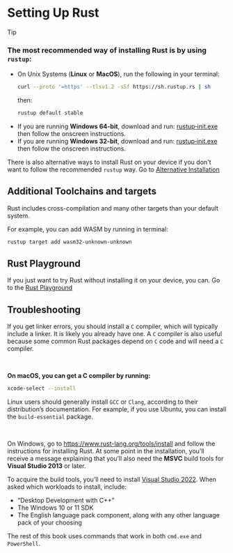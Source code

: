# Setting Up Rust

> [!TIP]
> ### The most recommended way of installing Rust is by using `rustup`:
> - On Unix Systems (**Linux** or **MacOS**), run the following in your terminal: <br>
>   ```bash
>   curl --proto '=https' --tlsv1.2 -sSf https://sh.rustup.rs | sh
>   ```
>   then:
>   ```bash
>   rustup default stable
>   ```
> - If you are running **Windows 64-bit**, download and run: [rustup‑init.exe](https://win.rustup.rs/x86_64) then follow the onscreen instructions.
> - If you are running **Windows 32-bit**, download and run: [rustup‑init.exe](https://win.rustup.rs/i686) then follow the onscreen instructions.

There is also alternative ways to install Rust on your device if you don't want to follow the recommended `rustup` way. Go to [Alternative Installation](https://forge.rust-lang.org/infra/other-installation-methods.html)

## Additional Toolchains and targets

Rust includes cross-compilation and many other targets than your default system.

For example, you can add WASM by running in terminal:
```bash
rustup target add wasm32-unknown-unknown
```
## Rust Playground
If you just want to try Rust without installing it on your device, you can. Go to the [Rust Playground](https://play.rust-lang.org)

## Troubleshooting
If you get linker errors, you should install a `C` compiler, which will typically include a
linker. It is likely you already have one. A `C` compiler is also useful because some common Rust packages depend on 
`C` code and will need a `C` compiler.

<br>

**On macOS, you can get a C compiler by running:**

```zsh
xcode-select --install
```

Linux users should generally install `GCC` or `Clang`, according to their
distribution’s documentation. For example, if you use Ubuntu, you can install
the `build-essential` package.

<br>

On Windows, go to https://www.rust-lang.org/tools/install and follow
the instructions for installing Rust. At some point in the installation, you’ll
receive a message explaining that you’ll also need the **MSVC** build tools for
**Visual Studio 2013** or later.

To acquire the build tools, you’ll need to install [Visual Studio
2022](https://visualstudio.microsoft.com/downloads/). When asked which workloads to install, include:

- “Desktop Development with C++”
- The Windows 10 or 11 SDK
- The English language pack component, along with any other language pack of
your choosing

The rest of this book uses commands that work in both `cmd.exe` and `PowerShell`.
